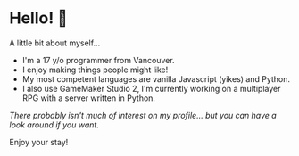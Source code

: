 # Hello! 👋 #

A little bit about myself...

- I'm a 17 y/o programmer from Vancouver.
- I enjoy making things people might like!
- My most competent languages are vanilla Javascript (yikes) and Python.
- I also use GameMaker Studio 2, I'm currently working on a multiplayer RPG with a server written in Python.

_There probably isn't much of interest on my profile... but you can have a look around if you want._

Enjoy your stay!

</div>

<!---
Jojobinx17/Jojobinx17 is a ✨ special ✨ repository because its `README.md` (this file) appears on your GitHub profile.
You can click the Preview link to take a look at your changes.
--->
